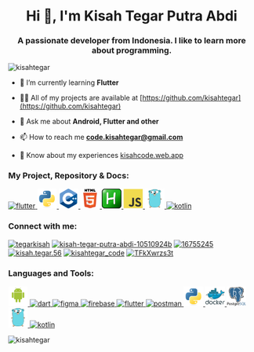 <h1 align="center">Hi 👋, I'm Kisah Tegar Putra Abdi</h1>
<h3 align="center">A passionate developer from Indonesia. I like to learn more about programming.</h3>

<p align="left"> <img src="https://komarev.com/ghpvc/?username=kisahtegar&label=Profile%20views&color=0e75b6&style=flat" alt="kisahtegar" /> </p>

<!-- <p align="left"> <a href="https://twitter.com/tegarkisah" target="blank"><img src="https://img.shields.io/twitter/follow/tegarkisah?logo=twitter&style=for-the-badge" alt="tegarkisah" /></a> </p> -->

<!-- - 🔭 I’m currently working on [test](https://example.com) -->

- 🌱 I’m currently learning **Flutter**

<!-- - 👯 I’m looking to collaborate on [test](https://example.com) -->

<!-- - 🤝 I’m looking for help with [test](https://example.com) -->

- 👨‍💻 All of my projects are available at [https://github.com/kisahtegar](https://github.com/kisahtegar)

<!-- - 📝 I regularly write articles on [https://example.com](https://example.com) -->

- 💬 Ask me about **Android, Flutter and other**

- 📫 How to reach me **code.kisahtegar@gmail.com**

- 📄 Know about my experiences [kisahcode.web.app](https://kisahcode.web.app)

<!-- MY PROJECT & REPOSITORY -->
<h3 align="left">My Project, Repository & Docs:</h3>
<p align="left">
<a href="https://github.com/kisahtegar/Flutter_docs" target="_blank" rel="noreferrer"> <img src="https://www.vectorlogo.zone/logos/flutterio/flutterio-icon.svg" alt="flutter" width="40" height="40"/> </a> <a href="https://github.com/kisahtegar/Python_docs" target="_blank" rel="noreferrer"> <img src="https://raw.githubusercontent.com/devicons/devicon/master/icons/python/python-original.svg" alt="python" width="40" height="40"/> </a> <a href="https://github.com/kisahtegar/CPP_docs" target="_blank" rel="noreferrer"> <img src="https://raw.githubusercontent.com/devicons/devicon/master/icons/cplusplus/cplusplus-original.svg" alt="cpp" width="40" height="40"/> </a> <a href="https://github.com/kisahtegar/HTML_docs" target="_blank" rel="noreferrer"> <img src="https://raw.githubusercontent.com/devicons/devicon/master/icons/html5/html5-original-wordmark.svg" alt="html" width="40" height="40"/> </a> <a href="https://github.com/kisahtegar/AHK_docs" target="_blank" rel="noreferrer"> <img src="https://raw.githubusercontent.com/Ixiko/AHK-Forum/master/images/AHK%20main%20icon.png" alt="ahk" width="40" height="40"/> </a> <a href="https://github.com/kisahtegar/JavaScript_docs" target="_blank" rel="noreferrer"> <img src="https://raw.githubusercontent.com/devicons/devicon/master/icons/javascript/javascript-original.svg" alt="javascript" width="40" height="40"/> </a> <a href="https://github.com/kisahtegar/Golang_docs" target="_blank" rel="noreferrer"> <img src="https://raw.githubusercontent.com/devicons/devicon/master/icons/go/go-original.svg" alt="golang" width="40" height="40"/> </a> <a href="https://github.com/kisahtegar/Kotlin_docs" target="_blank" rel="noreferrer"> <img src="https://www.vectorlogo.zone/logos/kotlinlang/kotlinlang-icon.svg" alt="kotlin" width="40" height="40"/> </a>
</p>

<!-- CONNECT WITH ME -->
<h3 align="left">Connect with me:</h3>
<p align="left">
<a href="https://twitter.com/tegarkisah" target="blank"><img align="center" src="https://raw.githubusercontent.com/rahuldkjain/github-profile-readme-generator/master/src/images/icons/Social/twitter.svg" alt="tegarkisah" height="30" width="40" /></a>
<a href="https://linkedin.com/in/kisah-tegar-putra-abdi-10510924b" target="blank"><img align="center" src="https://raw.githubusercontent.com/rahuldkjain/github-profile-readme-generator/master/src/images/icons/Social/linked-in-alt.svg" alt="kisah-tegar-putra-abdi-10510924b" height="30" width="40" /></a>
<a href="https://stackoverflow.com/users/16755245" target="blank"><img align="center" src="https://raw.githubusercontent.com/rahuldkjain/github-profile-readme-generator/master/src/images/icons/Social/stack-overflow.svg" alt="16755245" height="30" width="40" /></a>
<a href="https://fb.com/kisah.tegar.56" target="blank"><img align="center" src="https://raw.githubusercontent.com/rahuldkjain/github-profile-readme-generator/master/src/images/icons/Social/facebook.svg" alt="kisah.tegar.56" height="30" width="40" /></a>
<a href="https://instagram.com/kisahtegar_code" target="blank"><img align="center" src="https://raw.githubusercontent.com/rahuldkjain/github-profile-readme-generator/master/src/images/icons/Social/instagram.svg" alt="kisahtegar_code" height="30" width="40" /></a>
<a href="https://discord.gg/TFkXwrzs3t" target="blank"><img align="center" src="https://raw.githubusercontent.com/rahuldkjain/github-profile-readme-generator/master/src/images/icons/Social/discord.svg" alt="TFkXwrzs3t" height="30" width="40" /></a> </p>

<!-- LANGUAGES AND TOOLS -->
<h3 align="left">Languages and Tools:</h3>
<p align="left"> <a href="https://developer.android.com" target="_blank" rel="noreferrer"> <img src="https://raw.githubusercontent.com/devicons/devicon/master/icons/android/android-original-wordmark.svg" alt="android" width="40" height="40"/> </a> <a href="https://dart.dev" target="_blank" rel="noreferrer"> <img src="https://www.vectorlogo.zone/logos/dartlang/dartlang-icon.svg" alt="dart" width="40" height="40"/> </a> <a href="https://www.figma.com/" target="_blank" rel="noreferrer"> <img src="https://www.vectorlogo.zone/logos/figma/figma-icon.svg" alt="figma" width="40" height="40"/> </a> <a href="https://firebase.google.com/" target="_blank" rel="noreferrer"> <img src="https://www.vectorlogo.zone/logos/firebase/firebase-icon.svg" alt="firebase" width="40" height="40"/> </a> <a href="https://flutter.dev" target="_blank" rel="noreferrer"> <img src="https://www.vectorlogo.zone/logos/flutterio/flutterio-icon.svg" alt="flutter" width="40" height="40"/> </a> <a href="https://postman.com" target="_blank" rel="noreferrer"> <img src="https://www.vectorlogo.zone/logos/getpostman/getpostman-icon.svg" alt="postman" width="40" height="40"/> </a> <a href="https://www.python.org" target="_blank" rel="noreferrer"> <img src="https://raw.githubusercontent.com/devicons/devicon/master/icons/python/python-original.svg" alt="python" width="40" height="40"/> </a> <a href="https://github.com/kisahtegar/Docker_docs" target="_blank" rel="noreferrer"> <img src="https://raw.githubusercontent.com/devicons/devicon/master/icons/docker/docker-original-wordmark.svg" alt="docker" width="40" height="40"/> </a> <a href="https://github.com/kisahtegar/PostgreSQL_docs" target="_blank" rel="noreferrer"> <img src="https://raw.githubusercontent.com/devicons/devicon/master/icons/postgresql/postgresql-original-wordmark.svg" alt="psql" width="40" height="40"/> </a> <a href="https://github.com/kisahtegar/Golang_docs" target="_blank" rel="noreferrer"> <img src="https://raw.githubusercontent.com/devicons/devicon/master/icons/go/go-original.svg" alt="golang" width="40" height="40"/> </a> <a href="https://github.com/kisahtegar/Kotlin_docs" target="_blank" rel="noreferrer"> <img src="https://www.vectorlogo.zone/logos/kotlinlang/kotlinlang-icon.svg" alt="kotlin" width="40" height="40"/> </a> </p>

<!-- GITHUB STATS -->
<p><img align="left" src="https://github-readme-stats.vercel.app/api/top-langs?username=kisahtegar&show_icons=true&locale=en&layout=compact" alt="kisahtegar" /></p>

<!-- <p>&nbsp;<img align="center" src="https://github-readme-stats.vercel.app/api?username=kisahtegar&show_icons=true&locale=en" alt="kisahtegar" /></p>  -->

<!-- <p><img align="center" src="https://github-readme-streak-stats.herokuapp.com/?user=kisahtegar&" alt="kisahtegar" /></p> -->
